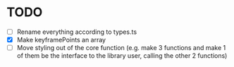 # TODO

- [ ] Rename everything according to types.ts
- [x] Make keyframePoints an array
- [ ] Move styling out of the core function (e.g. make 3 functions and make 1 of them be the interface to the library user, calling the other 2 functions)
